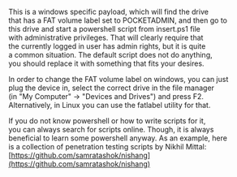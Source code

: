 This is a windows specific payload, which will find the drive  
that has a FAT volume label set to POCKETADMIN, and then go to  
this drive and start a powershell script from insert.ps1 file  
with administrative privileges. That will clearly require that  
the currently logged in user has admin rights, but it is quite  
a common situation. The default script does not do anything,  
you should replace it with something that fits your desires.  
  
In order to change the FAT volume label on windows, you can just  
plug the device in, select the correct drive in the file manager  
(in "My Computer" -> "Devices and Drives") and press F2.  
Alternatively, in Linux you can use the fatlabel utility for that.  
  
If you do not know powershell or how to write scripts for it,  
you can always search for scripts online. Though, it is always  
beneficial to learn some powershell anyway. As an example, here  
is a collection of penetration testing scripts by Nikhil Mittal:  
[https://github.com/samratashok/nishang](https://github.com/samratashok/nishang)  
